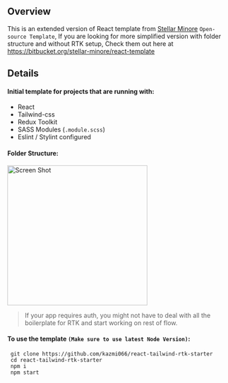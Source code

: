 ## Overview

This is an extended version of React template from [Stellar Minore](https://stellarminore.com/) `Open-source Template`, If you are looking for more simplified version with folder structure and without RTK setup, Check them out here at https://bitbucket.org/stellar-minore/react-template

## Details

#### Initial template for projects that are running with:

- React
- Tailwind-css
- Redux Toolkit
- SASS Modules (`.module.scss`) 
- Eslint / Stylint configured

#### Folder Structure:

<img width="317" alt="Screen Shot" src="https://user-images.githubusercontent.com/37541648/203343023-e2e41a48-b755-402f-ad4b-bff2f4bbbdfe.png">

> If your app requires auth, you might not have to deal with all the boilerplate for RTK and start working on rest of flow.

#### To use the template `(Make sure to use latest Node Version)`:

```
 git clone https://github.com/kazmi066/react-tailwind-rtk-starter
 cd react-tailwind-rtk-starter
 npm i
 npm start
```
